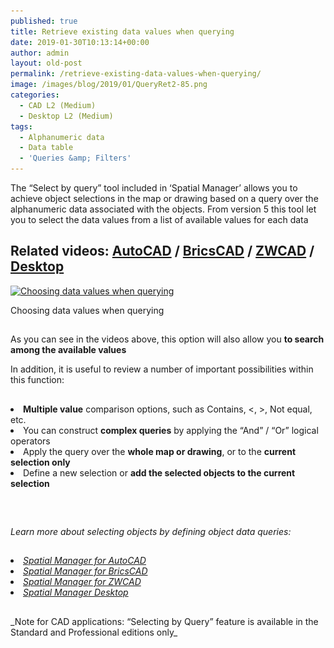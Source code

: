 ```yaml
---
published: true
title: Retrieve existing data values when querying
date: 2019-01-30T10:13:14+00:00
author: admin
layout: old-post
permalink: /retrieve-existing-data-values-when-querying/
image: /images/blog/2019/01/QueryRet2-85.png
categories:
  - CAD L2 (Medium)
  - Desktop L2 (Medium)
tags:
  - Alphanumeric data
  - Data table
  - 'Queries &amp; Filters'
---
```

<p>
  The &#8220;Select by query&#8221; tool included in &#8216;Spatial Manager&#8217; allows you to achieve object selections in the map or drawing based on a query over the alphanumeric data associated with the objects. From version 5 this tool let you to select the data values from a list of available values for each data
</p>

<p>
  <!--more-->
</p>

<h2>
  Related videos: <a href="https://youtu.be/FN7yJtHDiBo?rel=0" target="_blank" rel="nofollow"><span><span>AutoCAD</span></span></a> / <a href="https://youtu.be/TTtlug9Ckec?rel=0" target="_blank" rel="nofollow"><span><span>BricsCAD</span></span></a> / <a href="https://youtu.be/liruRM98B7E?rel=0" target="_blank" rel="nofollow"><span><span>ZWCAD</span></span></a> / <a href="https://youtu.be/cuMbNyf8J80?rel=0" target="_blank" rel="nofollow"><span><span>Desktop</span></span></a>
</h2>

<div>
  <a href="/images/blog/2019/01/SPM_ChooseValues_Query.png" target="_blank" rel="nofollow"><img src="/images/blog/2019/01/SPM_ChooseValues_Query.png" alt="Choosing data values when querying" width="746" height="452" srcset="/images/blog/2019/01/SPM_ChooseValues_Query.png 746w, /images/blog/2019/01/SPM_ChooseValues_Query-300x182.png 300w, /images/blog/2019/01/SPM_ChooseValues_Query-624x378.png 624w" sizes="(max-width: 746px) 100vw, 746px" /></a>
  
  <p>
    Choosing data values when querying
  </p>
</div>

<h2>
</h2>

<p>
  As you can see in the videos above, this option will also allow you <strong>to search among the available values</strong>
</p>

<p>
  In addition, it is useful to review a number of important possibilities within this function:
</p>

<h2>
</h2>

<li>
  <strong>Multiple value</strong> comparison options, such as Contains, <, >, Not equal, etc.
</li>
<li>
  You can construct <strong>complex queries</strong> by applying the &#8220;And&#8221; / &#8220;Or&#8221; logical operators
</li>
<li>
  Apply the query over the <strong>whole map or drawing</strong>, or to the <strong>current selection only</strong>
</li>
<li>
  Define a new selection or <strong>add the selected objects to the current selection</strong>
</li>

<h2>
</h2>

&nbsp;

_Learn more about selecting objects by defining object data queries:_

<h2>
</h2>

<li>
  <span><a href="http://wiki.spatialmanager.com/index.php/Spatial_Manager™_for_AutoCAD_-_FAQs:_Data_Structure_Management_(%22Standard%22_and_%22Professional%22_editions_only)#Can_I_define_a_selection_of_objects_based_on_the_values_of_their_data.3F" target="_blank" rel="nofollow"><span><em>Spatial Manager for AutoCAD</em></span></a></span>
</li>
<li>
  <span><span><a href="http://wiki.spatialmanager.com/index.php/Spatial_Manager%E2%84%A2_for_BricsCAD_-_FAQs:_Data_Structure_Management_(%22Standard%22_and_%22Professional%22_editions_only)#Can_I_define_a_selection_of_entities_based_on_the_values_of_their_data.3F" target="_blank" rel="nofollow"><span><em>Spatial Manager for BricsCAD</em></span></a></span></span>
</li>
<li>
  <span><span><a href="http://wiki.spatialmanager.com/index.php/Spatial_Manager%E2%84%A2_for_ZWCAD_-_FAQs:_Data_Structure_Management_(%22Standard%22_and_%22Professional%22_editions_only)#Can_I_define_a_selection_of_entities_based_on_the_values_of_their_data.3F" target="_blank" rel="nofollow"><span><em>Spatial Manager for ZWCAD</em></span></a></span></span>
</li>
<li>
  <a href="http://wiki.spatialmanager.com/index.php/Spatial_Manager_Desktop%E2%84%A2_-_FAQs:_Selecting_and_filtering#How_can_I_select_Features_of_a_Map.3F" target="_blank" rel="nofollow"><span><em>Spatial Manager Desktop</em></span></a>
</li>

<h2></h2>
_Note for CAD applications: &#8220;Selecting by Query&#8221; feature is available in the Standard and Professional editions only_